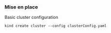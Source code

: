 ### Mise en place
Basic cluster configuration
```
kind create cluster --config clusterConfig.yaml
```